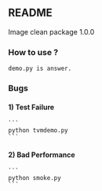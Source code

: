 ## README

Image clean package 1.0.0

### How to use ?
    demo.py is answer.

### Bugs
#### 1) Test Failure
    ```
    python tvmdemo.py
    ```

#### 2) Bad Performance
    ```
    python smoke.py
    ```

